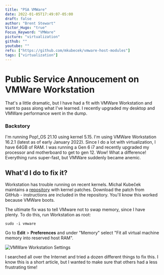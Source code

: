 ```yaml
---
title: "PSA VMWare"
date: 2022-01-05T17:49:07-05:00
draft: false
author: "Brent Stewart"
Victor_Hugo: "true"
Focus_Keyword: "VMWare"
picture: "virtualization"
github: ""
youtube: ""
refs: ["https://github.com/mkubecek/vmware-host-modules"]
tags: ["virtualization"]
---
```


# Public Service Annoucement on VMWare Workstation

That's a little dramatic, but I have had a fit with VMWare Workstation and want to pass along what I've learned.  I recently upgraded my desktop and VMWare performance went in the dump.

### Backstory

I'm running Pop!_OS 21.10 using kernel 5.15.  I'm using VMWare Workstation 16.2.1 (latest as of early January 2022).  Since I do a lot with virtualization, I have 64GB of RAM.  I was running a Gen 6 i7 and recently upgraded my processor and motherboard to get to gen 12.  Wow! What a difference!  Everything runs super-fast, but VMWare suddenly became anemic.

## What'd I do to fix it?

Workstation has trouble running on recent kernels.  Michal Kubeček maintains a [repository](https://github.com/mkubecek/vmware-host-modules) with kernel patches.  Download the patch from GitHub - instructions are included in the repository.  You'll know this worked because VMWare boots.

The ultimate fix was to tell VMware not to swap memory, since I have plenty.  To do this, run Workstation as root:

    sudo -i vmware

Go to __Edit__ > __Preferences__ and under "Memory" select "Fit all virtual machine memory into reserved host RAM".

![VMWare Workstation Settings](/220105_VMWS_Memory.png)

I searched all over the Internet and tried a dozen different things to fix this.  I know this is a short article, but I wanted to make sure that others had a less frustrating time!